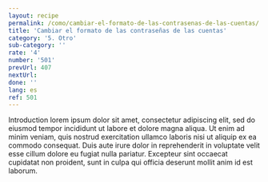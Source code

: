```yaml
---
layout: recipe
permalink: /como/cambiar-el-formato-de-las-contrasenas-de-las-cuentas/
title: 'Cambiar el formato de las contraseñas de las cuentas'
category: '5. Otro'
sub-category: ''
rate: '4'
number: '501'
prevUrl: 407
nextUrl:
done: ''
lang: es
ref: 501
---
```


Introduction lorem ipsum dolor sit amet, consectetur adipiscing elit, sed do eiusmod tempor incididunt ut labore et dolore magna aliqua. Ut enim ad minim veniam, quis nostrud exercitation ullamco laboris nisi ut aliquip ex ea commodo consequat. Duis aute irure dolor in reprehenderit in voluptate velit esse cillum dolore eu fugiat nulla pariatur. Excepteur sint occaecat cupidatat non proident, sunt in culpa qui officia deserunt mollit anim id est laborum.

